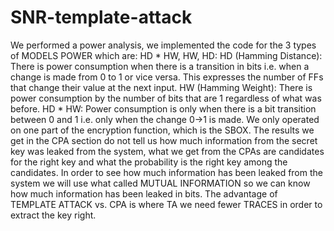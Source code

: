 # SNR-template-attack
We performed a power analysis, we implemented the code for the 3 types of MODELS POWER which are: HD * HW, HW, HD:
HD (Hamming Distance):
There is power consumption when there is a transition in bits i.e. when a change is made from 0 to 1 or vice versa. This expresses the number of FFs that change their value at the next input.
HW (Hamming Weight):
There is power consumption by the number of bits that are 1 regardless of what was before.
HD * HW:
Power consumption is only when there is a bit transition between 0 and 1 i.e. only when the change 0->1 is made.
We only operated on one part of the encryption function, which is the SBOX. The results we get in the CPA section do not tell us how much information from the secret key was leaked from the system, what we get from the CPAs are candidates for the right key and what the probability is the right key among the candidates.
In order to see how much information has been leaked from the system we will use what called MUTUAL INFORMATION so we can know how much information has been leaked in bits.
The advantage of TEMPLATE ATTACK vs. CPA is where TA we need fewer TRACES in order to extract the key right.
